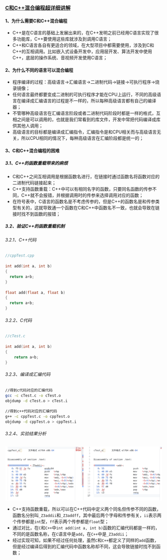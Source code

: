 ### [C和C++混合编程超详细讲解](https://blog.csdn.net/weixin_42031299/article/details/126688788?ops_request_misc=&request_id=&biz_id=102&utm_term=c++%E5%85%A5%E9%97%A8%20c%E5%92%8Cc++%E6%B7%B7%E5%90%88%E7%BC%96%E8%AF%91&utm_medium=distribute.pc_search_result.none-task-blog-2~all~sobaiduweb~default-0-126688788.142^v86^koosearch_v1,239^v2^insert_chatgpt&spm=1018.2226.3001.4187)

#### 1、为什么需要C和C++混合编程

- C++是在C语言的基础上发展出来的，在C++发明之前已经用C语言实现了很多功能库，C++要使用这些库就涉及到调用C语言；
- C++和C语言各自有更适合的领域，在大型项目中都需要使用，涉及到C和C++的互相调用。比如嵌入式设备开发中，应用层开发、算法开发中使用C++，底层的操作系统、音视频开发使用C语言；

#### 2、为什么不同的语言可以混合编程

- 程序编译的过程：高级语言->汇编语言->二进制代码->链接->可执行程序->烧录镜像；
- 任何语言最终都要变成二进制的可执行程序才能在CPU上运行，不同的高级语言在编译成汇编语言的过程是不一样的，所以每种高级语言都有自己的编译器；
- 不管哪种高级语言在汇编语言阶段或者二进制代码阶段时都是一样的格式，互相之间是可以调用的，也就是我们常看到的库文件，开发中常把代码编译成库供其他人调用；
- 高级语言的目标都是编译成汇编指令，汇编指令是和CPU相关而与高级语言无关，所以CPU相同的情况下，每种高级语言在汇编阶段都是统一的；

#### 3、C和C++混合编程的困难

##### 3.1、C++的函数重载带来的麻烦

- C和C++之间互相调用是根据函数名进行，在链接时通过函数名将函数对应的二进制代码链接起来；
- C++支持函数重载：C++中可以有相同名字的函数，只要同名函数的传参不同，C++就不会报错，并根据调用时的传参来选择调用对应的函数；
- 在符号表中，C语言的函数名是不考虑传参的，但是C++的函数名是和传参类型有关的，这就导致通一个函数在C和C++中函数名不一致，也就会导致在链接时找不到函数的报错；

##### 3.2、验证C++的函数重载机制

###### 3.2.1、C++代码

```cpp
//cppTest.cpp

int add(int a, int b)
{
  return a+b;
}

float add(float a, float b)
{
  return a+b;
}
```

###### 3.2.2、C代码

```c
//cTest.c

int add(int a, int b)
{
	return a+b;
}
```

###### 3.2.3、编译成汇编代码

```bash
//得到c代码对应的汇编代码
gcc -c cTest.c -o cTest.o
objdump -d cTest.o > cTest.i

//得到c++代码对应的汇编代码
g++ -c cppTest.c -o cppTest.o
objdump -d cppTest.o > cppTest.i
```

###### 3.2.4、实验结果分析

![image-20230508232123459](./c和c++混合编程详解.assets/image-20230508232123459.png)

- C++支持函数重载，所以可以在C++代码中定义两个同名但传参不同的函数，函数名分别叫`_Z3addii`和`_Z3addff`，其中最后两个字母和传参有关，`ii`表示两个传参都是`int`型，`ff`表示两个传参都是`float`型；
- 通过对比，在`C`和`C++`中`int add(int a, int b)`函数的汇编代码都是一样的，不同的是函数名称，在`C`语言中是`add`，在`C++`中是`_Z3addii`；
- 经过实现可知，如果不经过任何处理，虽然`C`和`C++`都定义了同样的`add`函数，但是经过编译后得到的汇编代码中函数名称却不同，这会导致链接时找不到函数；
